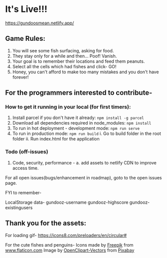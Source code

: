 # It's Live!!!

https://gundoosmean.netlify.app/

## Game Rules:
1. You will see some fish surfacing, asking for food.
2. They stay only for a while and then... Poof! Vanish.
3. Your goal is to remember their locations and feed them peanuts.
4. Select all the cells which had fishes and click- GO!
5. Honey, you can't afford to make too many mistakes and you don't have forever!


## For the programmers interested to contribute-

### How to get it running in your local (for first timers):
1. Install parcel if you don't have it already:
    `npm install -g parcel`
2. Download all dependencies required in node_modules:
    `npm install`
3. To run in hot deployment - development mode:
    `npm run serve`
4. To run in production mode:
    `npm run build`
    i. Go to build folder in the root folder
    ii. Run index.html for the application

### Todo (off-issues)
1. Code, security, performance -
a. add assets to netlify CDN to improve access time.

For all open issues(bugs/enhancement in roadmap), goto to the open issues page.


FYI to remember-

LocalStorage data-
gundooz-username
gundooz-highscore
gundooz-existingusers

## Thank you for the assets: 

For loading gif-
https://icons8.com/preloaders/en/circular#

For the cute fishes and penguins-
Icons made by <a href="https://www.flaticon.com/authors/freepik" title="Freepik">Freepik</a> from <a href="https://www.flaticon.com/" title="Flaticon"> www.flaticon.com</a>
Image by <a href="https://pixabay.com/users/OpenClipart-Vectors-30363/?utm_source=link-attribution&amp;utm_medium=referral&amp;utm_campaign=image&amp;utm_content=1300186">OpenClipart-Vectors</a> from <a href="https://pixabay.com/?utm_source=link-attribution&amp;utm_medium=referral&amp;utm_campaign=image&amp;utm_content=1300186">Pixabay</a>
